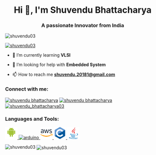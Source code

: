 <h1 align="center">Hi 👋, I'm Shuvendu Bhattacharya</h1>
<h3 align="center">A passionate Innovator from India</h3>

<p align="left"> <img src="https://komarev.com/ghpvc/?username=shuvendu03&label=Profile%20views&color=0e75b6&style=flat" alt="shuvendu03" /> </p>

<p align="left"> <a href="https://github.com/ryo-ma/github-profile-trophy"><img src="https://github-profile-trophy.vercel.app/?username=shuvendu03" alt="shuvendu03" /></a> </p>

- 🌱 I’m currently learning **VLSI**

- 🤝 I’m looking for help with **Embedded System**

- 📫 How to reach me **shuvendu.20181@gmail.com**

<h3 align="left">Connect with me:</h3>
<p align="left">
<a href="https://linkedin.com/in/shuvendu bhattacharya" target="blank"><img align="center" src="https://raw.githubusercontent.com/rahuldkjain/github-profile-readme-generator/master/src/images/icons/Social/linked-in-alt.svg" alt="shuvendu bhattacharya" height="30" width="40" /></a>
<a href="https://fb.com/shuvendu bhattacharya" target="blank"><img align="center" src="https://raw.githubusercontent.com/rahuldkjain/github-profile-readme-generator/master/src/images/icons/Social/facebook.svg" alt="shuvendu bhattacharya" height="30" width="40" /></a>
<a href="https://instagram.com/shuvendu_bhattacharya03" target="blank"><img align="center" src="https://raw.githubusercontent.com/rahuldkjain/github-profile-readme-generator/master/src/images/icons/Social/instagram.svg" alt="shuvendu_bhattacharya03" height="30" width="40" /></a>
</p>

<h3 align="left">Languages and Tools:</h3>
<p align="left"> <a href="https://developer.android.com" target="_blank" rel="noreferrer"> <img src="https://raw.githubusercontent.com/devicons/devicon/master/icons/android/android-original-wordmark.svg" alt="android" width="40" height="40"/> </a> <a href="https://www.arduino.cc/" target="_blank" rel="noreferrer"> <img src="https://cdn.worldvectorlogo.com/logos/arduino-1.svg" alt="arduino" width="40" height="40"/> </a> <a href="https://aws.amazon.com" target="_blank" rel="noreferrer"> <img src="https://raw.githubusercontent.com/devicons/devicon/master/icons/amazonwebservices/amazonwebservices-original-wordmark.svg" alt="aws" width="40" height="40"/> </a> <a href="https://www.cprogramming.com/" target="_blank" rel="noreferrer"> <img src="https://raw.githubusercontent.com/devicons/devicon/master/icons/c/c-original.svg" alt="c" width="40" height="40"/> </a> <a href="https://www.java.com" target="_blank" rel="noreferrer"> <img src="https://raw.githubusercontent.com/devicons/devicon/master/icons/java/java-original.svg" alt="java" width="40" height="40"/> </a> </p>

<p><img align="left" src="https://github-readme-stats.vercel.app/api/top-langs?username=shuvendu03&show_icons=true&locale=en&layout=compact" alt="shuvendu03" /></p>

<p>&nbsp;<img align="center" src="https://github-readme-stats.vercel.app/api?username=shuvendu03&show_icons=true&locale=en" alt="shuvendu03" /></p>
